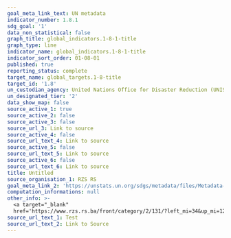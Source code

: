 ```yaml
---
goal_meta_link_text: UN metadata
indicator_number: 1.8.1
sdg_goal: '1'
data_non_statistical: false
graph_title: global_indicators.1-8-1-title
graph_type: line
indicator_name: global_indicators.1-8-1-title
indicator_sort_order: 01-08-01
published: true
reporting_status: complete
target_name: global_targets.1-8-title
target_id: '1.8'
un_custodian_agency: United Nations Office for Disaster Reduction (UNISDR)
un_designated_tier: '2'
data_show_map: false
source_active_1: true
source_active_2: false
source_active_3: false
source_url_3: Link to source
source_active_4: false
source_url_text_4: Link to source
source_active_5: false
source_url_text_5: Link to source
source_active_6: false
source_url_text_6: Link to source
title: Untitled
source_organisation_1: RZS RS
goal_meta_link_2: 'https://unstats.un.org/sdgs/metadata/files/Metadata-01-01-01a.pdf'
computation_informations: null
other_info: >-
  <a target="_blank"
  href='https://www.rzs.rs.ba/front/category/2/131/?left_mi=34&up_mi=12&add=34'>www.rzs.rs.ba</a>
source_url_text_1: Test
source_url_text_2: Link to Source
---
```

